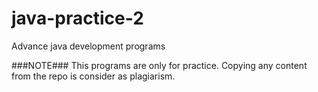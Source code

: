 # java-practice-2
Advance java development programs

###NOTE###
This programs are only for practice. Copying any content from the repo is consider as plagiarism.
